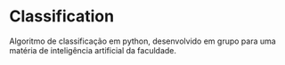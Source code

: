 # Classification
Algoritmo de classificação em python, desenvolvido em grupo para uma matéria de inteligência artificial da faculdade.
